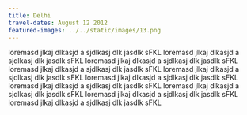 ```yaml
---
title: Delhi
travel-dates: August 12 2012
featured-images: ../../static/images/13.png
---
```


loremasd jlkaj dlkasjd a sjdlkasj dlk jasdlk sFKL loremasd jlkaj dlkasjd a sjdlkasj dlk jasdlk sFKL loremasd jlkaj dlkasjd a sjdlkasj dlk jasdlk sFKL loremasd jlkaj dlkasjd a sjdlkasj dlk jasdlk sFKL loremasd jlkaj dlkasjd a sjdlkasj dlk jasdlk sFKL loremasd jlkaj dlkasjd a sjdlkasj dlk jasdlk sFKL loremasd jlkaj dlkasjd a sjdlkasj dlk jasdlk sFKL loremasd jlkaj dlkasjd a sjdlkasj dlk jasdlk sFKL loremasd jlkaj dlkasjd a sjdlkasj dlk jasdlk sFKL loremasd jlkaj dlkasjd a sjdlkasj dlk jasdlk sFKL 